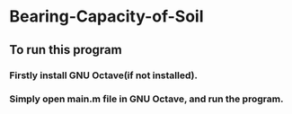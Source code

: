 # Bearing-Capacity-of-Soil
## To run this program
### Firstly install GNU Octave(if not installed).
### Simply open main.m file in GNU Octave, and run the program.
